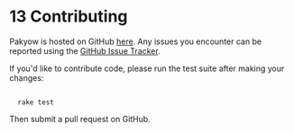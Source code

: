 <h1 id="section_13">13 Contributing</h1>

Pakyow is hosted on GitHub [here](https://github.com/metabahn/pakyow). Any issues you encounter can be reported using the [GitHub Issue Tracker](https://github.com/metabahn/pakyow/issues).

If you'd like to contribute code, please run the test suite after making your changes:

<code class="console">
  rake test
</code>

Then submit a pull request on GitHub.